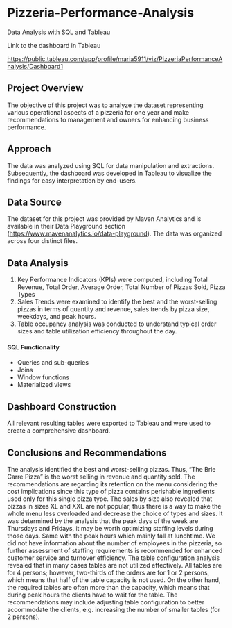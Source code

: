 # Pizzeria-Performance-Analysis
Data Analysis with SQL and Tableau

Link to the dashboard in Tableau

https://public.tableau.com/app/profile/maria5911/viz/PizzeriaPerformanceAnalysis/Dashboard1

## Project Overview

The objective of this project was to analyze the dataset representing various operational aspects of a pizzeria for one year and make recommendations to management and owners for enhancing business performance.

## Approach

The data was analyzed using SQL for data manipulation and extractions. Subsequently, the dashboard was developed in Tableau to visualize the findings for easy interpretation by end-users.

## Data Source

The dataset for this project was provided by Maven Analytics and is available in their Data Playground section (https://www.mavenanalytics.io/data-playground).
The data was organized across four distinct files.

## Data Analysis

1.	Key Performance Indicators (KPIs) were computed, including Total Revenue, Total Order, Average Order, Total Number of Pizzas Sold, Pizza Types
2.	Sales Trends were examined to identify the best and the worst-selling pizzas in terms of quantity and revenue, sales trends by pizza size, weekdays, and peak hours.
3.	Table occupancy analysis was conducted to understand typical order sizes and table utilization efficiency throughout the day.

#### SQL Functionality
-	Queries and sub-queries
-	Joins
-	Window functions
-	Materialized views

## Dashboard Construction

All relevant resulting tables were exported to Tableau and were used to create a comprehensive dashboard. 

## Conclusions and Recommendations

The analysis identified the best and worst-selling pizzas. Thus, “The Brie Carre Pizza” is the worst selling in revenue and quantity sold. The recommendations are regarding its retention on the menu considering the cost implications since this type of pizza contains perishable ingredients used only for this single pizza type. 
The sales by size also revealed that pizzas in sizes XL and XXL are not popular, thus there is a way to make the whole menu less overloaded and decrease the choice of types and sizes.
It was determined by the analysis that the peak days of the week are Thursdays and Fridays, it may be worth optimizing staffing levels during those days. Same with the peak hours which mainly fall at lunchtime. We did not have information about the number of employees in the pizzeria, so further assessment of staffing requirements is recommended for enhanced customer service and turnover efficiency.
The table configuration analysis revealed that in many cases tables are not utilized effectively. All tables are for 4 persons; however, two-thirds of the orders are for 1 or 2 persons, which means that half of the table capacity is not used. On the other hand, the required tables are often more than the capacity, which means that during peak hours the clients have to wait for the table. The recommendations may include adjusting table configuration to better accommodate the clients, e.g. increasing the number of smaller tables (for 2 persons).
